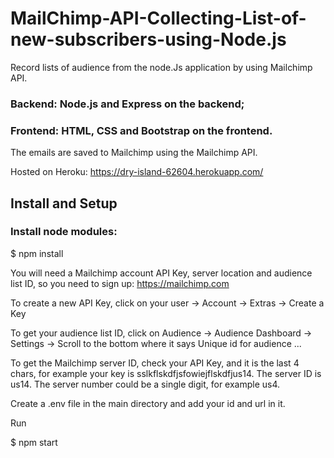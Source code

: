 # MailChimp-API-Collecting-List-of-new-subscribers-using-Node.js
Record lists of audience  from the node.Js application by using Mailchimp API.

### Backend: Node.js and Express on the backend;
### Frontend: HTML, CSS and Bootstrap  on the frontend.
The emails are saved to Mailchimp using the Mailchimp API.

Hosted on Heroku: https://dry-island-62604.herokuapp.com/

## Install and Setup
### Install node modules:

$ npm install

You will need a Mailchimp account API Key, server location and audience list ID, so you need to sign up: https://mailchimp.com

To create a new API Key, click on your user -> Account -> Extras -> Create a Key

To get your audience list ID, click on Audience -> Audience Dashboard -> Settings -> Scroll to the bottom where it says Unique id for audience ...

To get the Mailchimp server ID, check your API Key, and it is the last 4 chars, for example your key is sslkflskdfjsfowiejflskdfjus14. The server ID is us14. The server number could be a single digit, for example us4.

Create a .env file in the main directory and add your id and url in it.

Run

$ npm start

